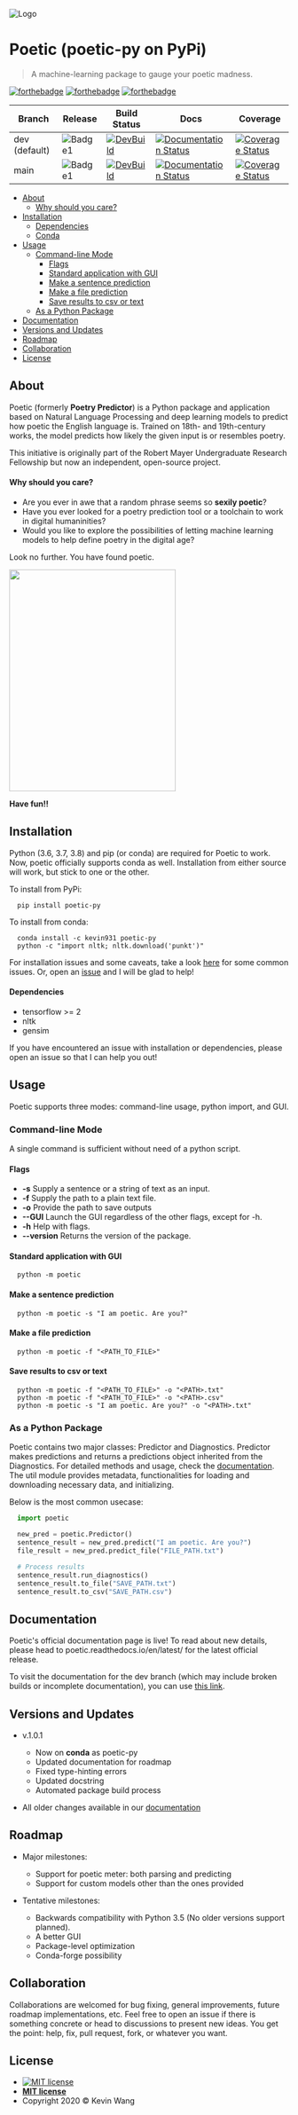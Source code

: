 ![Logo](/assets/Logo.png)

# Poetic (poetic-py on PyPi)

> A machine-learning package to gauge your poetic madness.

[![forthebadge](https://forthebadge.com/images/badges/made-with-python.svg)](https://forthebadge.com)
[![forthebadge](https://forthebadge.com/images/badges/built-with-love.svg)](https://forthebadge.com)
[![forthebadge](https://forthebadge.com/images/badges/for-you.svg)](https://forthebadge.com)

| Branch | Release | Build Status | Docs | Coverage |
| --- | --- | --- | --- | --- |
| dev (default) | ![Badge1](https://img.shields.io/badge/Version-1.0.0-success) | [![DevBuild](https://travis-ci.com/kevin931/poetic.svg?branch=dev)](https://travis-ci.com/kevin931/poetic) | [![Documentation Status](https://readthedocs.org/projects/poetic/badge/?version=dev)](https://poetic.readthedocs.io/en/latest/?badge=dev) | [![Coverage Status](https://coveralls.io/repos/github/kevin931/poetic/badge.svg?branch=dev)](https://coveralls.io/github/kevin931/poetic?branch=dev)
| main | ![Badge1](https://img.shields.io/badge/Version-1.0.0-success)  | [![DevBuild](https://travis-ci.com/kevin931/poetic.svg?branch=main)](https://travis-ci.com/kevin931/poetic) | [![Documentation Status](https://readthedocs.org/projects/poetic/badge/?version=latest)](https://poetic.readthedocs.io/en/latest/?badge=latest) | [![Coverage Status](https://coveralls.io/repos/github/kevin931/poetic/badge.svg?branch=main)](https://coveralls.io/github/kevin931/poetic?branch=main) |


<!-- START doctoc generated TOC please keep comment here to allow auto update -->
<!-- DON'T EDIT THIS SECTION, INSTEAD RE-RUN doctoc TO UPDATE -->


- [About](#about)
    - [Why should you care?](#why-should-you-care)
- [Installation](#installation)
    - [Dependencies](#dependencies)
    - [Conda](#conda)
- [Usage](#usage)
  - [Command-line Mode](#command-line-mode)
    - [Flags](#flags)
    - [Standard application with GUI](#standard-application-with-gui)
    - [Make a sentence prediction](#make-a-sentence-prediction)
    - [Make a file prediction](#make-a-file-prediction)
    - [Save results to csv or text](#save-results-to-csv-or-text)
  - [As a Python Package](#as-a-python-package)
- [Documentation](#documentation)
- [Versions and Updates](#versions-and-updates)
- [Roadmap](#roadmap)
- [Collaboration](#collaboration)
- [License](#license)

<!-- END doctoc generated TOC please keep comment here to allow auto update -->

## About

Poetic (formerly **Poetry Predictor**) is a Python package and application based on Natural Language Processing and deep learning models to predict how poetic the English language is. Trained on 18th- and 19th-century works, the model predicts how likely the given input is or resembles poetry.

This initiative is originally part of the Robert Mayer Undergraduate Research Fellowship but now an independent, open-source project.

#### Why should you care?
- Are you ever in awe that a random phrase seems so **sexily poetic**?
- Have you ever looked for a poetry prediction tool or a toolchain to work in digital humaninities?
- Would you like to explore the possibilities of letting machine learning models to help define poetry in the digital age?

Look no further. You have found poetic.

<img src="/assets/gui_demo.gif" width="300" height="400" />


**Have fun!!**

## Installation
Python (3.6, 3.7, 3.8) and pip (or conda) are required for Poetic to work. Now, poetic officially supports conda as well. Installation from either source will work, but stick to one or the other. 

To install from PyPi:

```shell
  pip install poetic-py
```

To install from conda: 

```shell
  conda install -c kevin931 poetic-py
  python -c "import nltk; nltk.download('punkt')"
```

For installation issues and some caveats, take a look [here](https://poetic.readthedocs.io/en/latest/usage/Installation.html) for some common issues. Or, open an [issue](https://github.com/kevin931/poetic/issues) and I will be glad to help!

#### Dependencies
* tensorflow >= 2
* nltk
* gensim

If you have encountered an issue with installation or dependencies, please open an issue so that I can help you out!

## Usage
Poetic supports three modes: command-line usage, python import, and GUI.

### Command-line Mode
A single command is sufficient without need of a python script.

#### Flags
- **-s**        Supply a sentence or a string of text as an input.
- **-f**        Supply the path to a plain text file.
- **-o**        Provide the path to save outputs
- **--GUI**     Launch the GUI regardless of the other flags, except for -h.
- **-h**        Help with flags.
- **--version** Returns the version of the package.

#### Standard application with GUI
```shell
  python -m poetic
```

#### Make a sentence prediction
```shell
  python -m poetic -s "I am poetic. Are you?"
```

#### Make a file prediction
```shell
  python -m poetic -f "<PATH_TO_FILE>"
```

#### Save results to csv or text
```shell
  python -m poetic -f "<PATH_TO_FILE>" -o "<PATH>.txt"
  python -m poetic -f "<PATH_TO_FILE>" -o "<PATH>.csv"
  python -m poetic -s "I am poetic. Are you?" -o "<PATH>.txt"
```

### As a Python Package
Poetic contains two major classes: Predictor and Diagnostics. Predictor makes predictions and returns a predictions object inherited from the Diagnostics. For detailed methods and usage, check the [documentation](https://poetic.readthedocs.io/en/latest/index.html). The util module provides metadata, functionalities for loading and downloading necessary data, and initializing.

Below is the most common usecase:

```python
  import poetic

  new_pred = poetic.Predictor()
  sentence_result = new_pred.predict("I am poetic. Are you?")
  file_result = new_pred.predict_file("FILE_PATH.txt")

  # Process results
  sentence_result.run_diagnostics()
  sentence_result.to_file("SAVE_PATH.txt")
  sentence_result.to_csv("SAVE_PATH.csv")

```

## Documentation
Poetic's official documentation page is live! To read about new details, please head to poetic.readthedocs.io/en/latest/ for the latest official release.

To visit the documentation for the dev branch (which may include broken builds or incomplete documentation), you can use [this link](https://poetic.readthedocs.io/en/dev/). 

## Versions and Updates
* v.1.0.1
  - Now on **conda** as poetic-py
  - Updated documentation for roadmap
  - Fixed type-hinting errors
  - Updated docstring
  - Automated package build process

* All older changes available in our [documentation](https://poetic.readthedocs.io/en/latest/Changelog.html)

## Roadmap
* Major milestones:
  - Support for poetic meter: both parsing and predicting
  - Support for custom models other than the ones provided

* Tentative milestones:
  - Backwards compatibility with Python 3.5 (No older versions support planned).
  - A better GUI
  - Package-level optimization
  - Conda-forge possibility

## Collaboration
Collaborations are welcomed for bug fixing, general improvements, future roadmap implementations, etc. Feel free to open an issue if there is something concrete or head to discussions to present new ideas. You get the point: help, fix, pull request, fork, or whatever you want.

## License
- [![MIT license](https://img.shields.io/badge/License-MIT-blue.svg)](/LICENSE.txt)
- **[MIT license](/LICENSE.txt)**
- Copyright 2020 © Kevin Wang